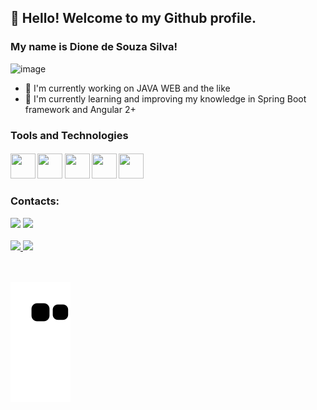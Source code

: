 ## 👋 Hello! Welcome to my Github profile.
### My name is Dione de Souza Silva!
![image](https://user-images.githubusercontent.com/6993546/153605661-09931b11-a783-4bdc-9cbe-df5cd2cc983e.png)

- 🔭 I'm currently working on JAVA WEB and the like
- 🌱 I'm currently learning and improving my knowledge in Spring Boot framework and Angular 2+


### Tools and Technologies
#### <img src="https://cdn.jsdelivr.net/gh/devicons/devicon/icons/git/git-original.svg" width="40" height="40" /> <img      src="https://cdn.jsdelivr.net/gh/devicons/devicon/icons/subversion/subversion-original.svg" width="40" height="40" /> <img src="https://cdn.jsdelivr.net/gh/devicons/devicon/icons/oracle/oracle-original.svg" width="40" height="40" /> <img src="https://cdn.jsdelivr.net/gh/devicons/devicon/icons/angularjs/angularjs-original.svg" width="40" height="40" /> <img src="https://cdn.jsdelivr.net/gh/devicons/devicon/icons/spring/spring-original.svg" width="40" height="40" />

### Contacts:

<div>
<a href = "mailto:dione2508@gmail.com"><img src="https://img.shields.io/badge/Gmail-D14836?style=for-the-badge&logo=gmail&logoColor=white" target="_blank"></a>
<a href="https://www.linkedin.com/in/dione-souza-27027373/" target="_blank"><img src="https://img.shields.io/badge/-LinkedIn-%230077B5?style=for-the-badge&logo=linkedin&logoColor=white" target="_blank"></a>   
</div>
<br/>
<div>
<a href="https://github.com/dionesave">
<img height="180em" src="https://github-readme-stats.vercel.app/api/top-langs/?username=dionesave&layout=compact&langs_count=7&theme=dracula"/>
<img height="180em" src="https://github-readme-stats.vercel.app/api?username=dionesave&show_icons=true&theme=dracula&include_all_commits=true&count_private=true"/>
</div>
<br/>
<br/>

![Snake animation](https://github.com/dionesave/dionesave/blob/output/github-contribution-grid-snake.svg)
   
